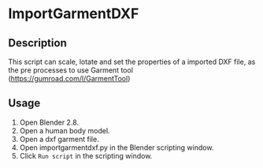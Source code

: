 # ImportGarmentDXF

## Description
This script can scale, lotate and set the properties of a imported DXF file, as the pre processes to use Garment tool (https://gumroad.com/l/GarmentTool)

## Usage
1. Open Blender 2.8.
1. Open a human body model.
1. Open a dxf garment file.
1. Open importgarmentdxf.py in the Blender scripting window.
1. Click `Run script` in the scripting window.